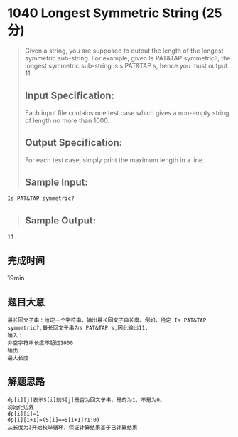 # 1040 Longest Symmetric String (25 分)
> Given a string, you are supposed to output the length of the longest symmetric sub-string. For example, given Is PAT&TAP symmetric?, the longest symmetric sub-string is s PAT&TAP s, hence you must output 11.  
> ## Input Specification:  
> Each input file contains one test case which gives a non-empty string of length no more than 1000.  
> ## Output Specification:  
> For each test case, simply print the maximum length in a line.  
> ## Sample Input:
```
Is PAT&TAP symmetric?
```
> ## Sample Output:
```
11
```
## 完成时间
19min
## 题目大意
```
最长回文子串：给定一个字符串，输出最长回文子串长度。例如，给定 Is PAT&TAP symmetric?,最长回文子串为s PAT&TAP s,因此输出11.
输入：
非空字符串长度不超过1000
输出：
最大长度
```
## 解题思路
```
dp[i][j]表示S[i]到S[j]是否为回文子串，是的为1，不是为0。
初始化边界
dp[i][i]=1
dp[i][i+1]=(S[i]==S[i+1]?1:0)
从长度为3开始枚举循环，保证计算结果基于已计算结果
```
